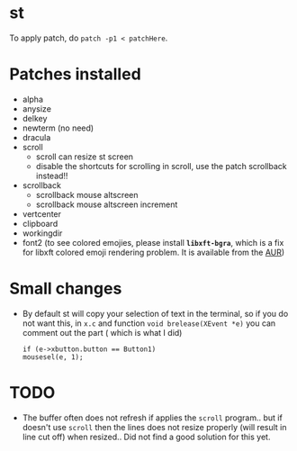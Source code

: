 # st

To apply patch, do `patch -p1 < patchHere`.

# Patches installed
- alpha
- anysize
- delkey
- newterm (no need)
- dracula
- scroll
    - scroll can resize st screen
    - disable the shortcuts for scrolling in scroll, use the patch scrollback instead!!
- scrollback
    - scrollback mouse altscreen
    - scrollback mouse altscreen increment
- vertcenter
- clipboard
- workingdir
- font2 (to see colored emojies, please install **`libxft-bgra`**, which is a fix for libxft colored emoji rendering problem. It is available from the [AUR](https://aur.archlinux.org/packages/libxft-bgra/))

# Small changes
- By default st will copy your selection of text in the terminal, so if you do not want this, in `x.c` and function `void brelease(XEvent *e)` you can comment out the part ( which is what I did)
    ```
    if (e->xbutton.button == Button1)
    mousesel(e, 1);
    ```

# TODO
- The buffer often does not refresh if applies the `scroll` program.. but if doesn't use `scroll` then the lines does not resize properly (will result in line cut off) when resized.. Did not find a good solution for this yet.
